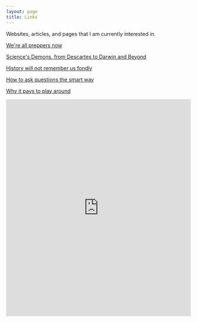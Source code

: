 ```yaml
---
layout: page
title: Links
---
```


Websites, articles, and pages that I am currently interested in.

[We're all preppers now](http://www.liveliketheworldisdying.com/2021/01/11/were-all-preppers-now/)

[Science's Demons, from Descartes to Darwin and Beyond](https://www.newyorker.com/books/under-review/sciences-demons-from-descartes-to-darwin-and-beyond)

[History will not remember us fondly](https://drewdevault.com/2021/01/07/History-will-not-remember-us-fondly.html)

[How to ask questions the smart way](http://www.catb.org/~esr/faqs/smart-questions.html)

[Why it pays to play around](http://nautil.us/issue/94/evolving/why-it-pays-to-play-around-rp)

<iframe style="border:none;" width="100%" height="590px" src="https://www.are.na/tom-y/tom-s-worktable/embed" title="Tom Hackshaw's Are.na channel “Tom's Worktable”"></iframe>
